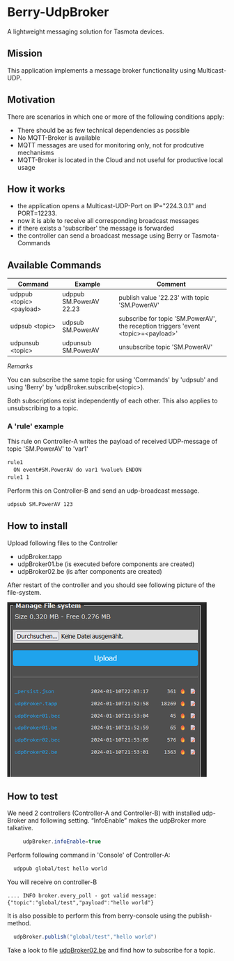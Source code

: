 # Berry-UdpBroker
A lightweight messaging solution for Tasmota devices.


## Mission

This application implements a message broker functionality using Multicast-UDP.


## Motivation

There are scenarios in which one or more of the following conditions apply:

* There should be as few technical dependencies as possible
* No MQTT-Broker is available
* MQTT messages are used for monitoring only, not for prodcutive mechanisms
* MQTT-Broker is located in the Cloud and not useful for productive local usage


## How it works

- the application opens a Multicast-UDP-Port on IP="224.3.0.1" and PORT=12233.
- now it is able to receive all corresponding broadcast messages
- if there exists a 'subscriber' the message is forwarded 
- the controller can send a broadcast message using Berry or Tasmota-Commands


## Available Commands

Command                       | Example               | Comment
---                           |---                    |---
udppub \<topic\> \<payload\>  |udppub SM.PowerAV 22.23 | publish value '22.23' with topic 'SM.PowerAV'
udpsub \<topic\>              |udpsub SM.PowerAV      | subscribe for topic 'SM.PowerAV', the reception  triggers 'event \<topic\>=\<payload\>'
udpunsub \<topic\>            |udpunsub SM.PowerAV    | unsubscribe topic 'SM.PowerAV'

*Remarks*

You can subscribe the same topic for using 'Commands' by 'udpsub'  and using 'Berry' by 'udpBroker.subscribe(\<topic\>).

Both subscriptions exist independently of each other.
This also applies to unsubscribing to a topic.

### A 'rule' example

This rule on Controller-A writes the payload of received UDP-message of topic 'SM.PowerAV' to 'var1'
```sh
rule1 
  ON event#SM.PowerAV do var1 %value% ENDON 	      
rule1 1
```

Perform this on Controller-B and send an udp-broadcast message.
```sh
udpsub SM.PowerAV 123  
```


## How to install

Upload following files to the Controller

- udpBroker.tapp
- udpBroker01.be   (is executed before components are created)
- udpBroker02.be   (is after components are created)
  
After restart of the controller and you should see following picture of the file-system.

![Alt text](images/filesystem.png)


## How to test

  We need 2 controllers (Controller-A and Controller-B) with installed udp-Broker  and following setting.
  “InfoEnable” makes the udpBroker more talkative.
  
```java
     udpBroker.infoEnable=true
 ```

  Perform following command in 'Console' of Controller-A:

```sh
  udppub global/test hello world
 ```

  You will receive on controller-B

    .... INFO broker.every_poll - got valid message:{"topic":"global/test","payload":"hello world"}

  It is also possible to perform this from berry-console using the publish-method.


```java
  udpBroker.publish("global/test","hello world")
```

Take a look to file [udpBroker02.be](udpBroker02.be) and find how to subscribe for a topic.

